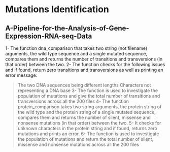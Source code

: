 # Mutations Identification
## A-Pipeline-for-the-Analysis-of-Gene-Expression-RNA-seq-Data
1- The function dna_comparison that takes two string (not filename) arguments, the wild type sequence and a single mutated sequence, compares them and returns the number of transitions and transversions (in that order) between the two.
2- The function checks for the following issues and if found, return zero transitions and transversions as well as printing an error message:
> The two DNA sequences being different lengths
> Characters not representing a DNA base
3- The function is used to investigate the population of mutations and give the total number of transitions and transversions across all the 200 files
4- The function protein_comparison takes two string arguments, the protein string of the wild type and the protein string of a single mutated sequence, compares them and returns the number of silent, missense and nonsense mutations (in that order) between the two.
5- It checks for unknown characters in the protein string and if found, returns zero mutations and prints an error.
6- The function is used to investigate the population of mutations and return the total number of silent, missense and nonsense mutations across all the 200 files
